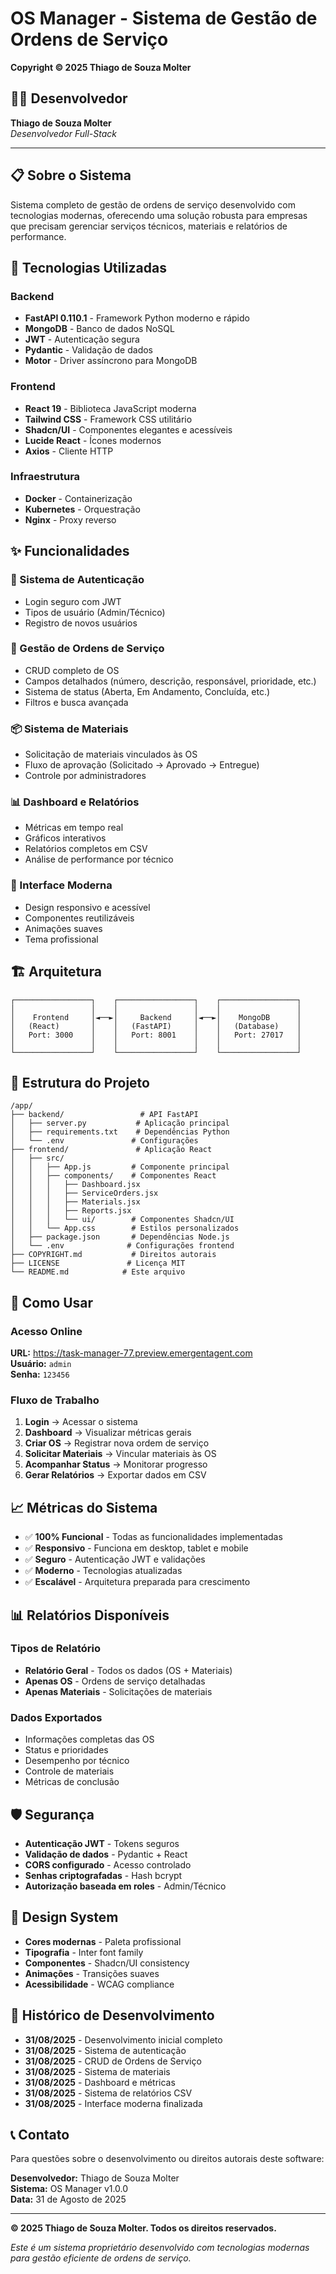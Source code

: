 # OS Manager - Sistema de Gestão de Ordens de Serviço

**Copyright © 2025 Thiago de Souza Molter**

## 👨‍💻 Desenvolvedor
**Thiago de Souza Molter**  
*Desenvolvedor Full-Stack*

---

## 📋 Sobre o Sistema

Sistema completo de gestão de ordens de serviço desenvolvido com tecnologias modernas, oferecendo uma solução robusta para empresas que precisam gerenciar serviços técnicos, materiais e relatórios de performance.

## 🚀 Tecnologias Utilizadas

### Backend
- **FastAPI 0.110.1** - Framework Python moderno e rápido
- **MongoDB** - Banco de dados NoSQL
- **JWT** - Autenticação segura
- **Pydantic** - Validação de dados
- **Motor** - Driver assíncrono para MongoDB

### Frontend
- **React 19** - Biblioteca JavaScript moderna
- **Tailwind CSS** - Framework CSS utilitário
- **Shadcn/UI** - Componentes elegantes e acessíveis
- **Lucide React** - Ícones modernos
- **Axios** - Cliente HTTP

### Infraestrutura
- **Docker** - Containerização
- **Kubernetes** - Orquestração
- **Nginx** - Proxy reverso

## ✨ Funcionalidades

### 🔐 Sistema de Autenticação
- Login seguro com JWT
- Tipos de usuário (Admin/Técnico)
- Registro de novos usuários

### 📝 Gestão de Ordens de Serviço
- CRUD completo de OS
- Campos detalhados (número, descrição, responsável, prioridade, etc.)
- Sistema de status (Aberta, Em Andamento, Concluída, etc.)
- Filtros e busca avançada

### 📦 Sistema de Materiais
- Solicitação de materiais vinculados às OS
- Fluxo de aprovação (Solicitado → Aprovado → Entregue)
- Controle por administradores

### 📊 Dashboard e Relatórios
- Métricas em tempo real
- Gráficos interativos
- Relatórios completos em CSV
- Análise de performance por técnico

### 🎨 Interface Moderna
- Design responsivo e acessível
- Componentes reutilizáveis
- Animações suaves
- Tema profissional

## 🏗 Arquitetura

```
┌─────────────────┐    ┌─────────────────┐    ┌─────────────────┐
│                 │    │                 │    │                 │
│    Frontend     │◄──►│     Backend     │◄──►│    MongoDB      │
│   (React)       │    │   (FastAPI)     │    │   (Database)    │
│   Port: 3000    │    │   Port: 8001    │    │   Port: 27017   │
│                 │    │                 │    │                 │
└─────────────────┘    └─────────────────┘    └─────────────────┘
```

## 📁 Estrutura do Projeto

```
/app/
├── backend/                 # API FastAPI
│   ├── server.py           # Aplicação principal
│   ├── requirements.txt    # Dependências Python
│   └── .env               # Configurações
├── frontend/               # Aplicação React
│   ├── src/
│   │   ├── App.js         # Componente principal
│   │   ├── components/    # Componentes React
│   │   │   ├── Dashboard.jsx
│   │   │   ├── ServiceOrders.jsx
│   │   │   ├── Materials.jsx
│   │   │   ├── Reports.jsx
│   │   │   └── ui/        # Componentes Shadcn/UI
│   │   └── App.css        # Estilos personalizados
│   ├── package.json       # Dependências Node.js
│   └── .env              # Configurações frontend
├── COPYRIGHT.md           # Direitos autorais
├── LICENSE               # Licença MIT
└── README.md            # Este arquivo
```

## 🎯 Como Usar

### Acesso Online
**URL:** https://task-manager-77.preview.emergentagent.com  
**Usuário:** `admin`  
**Senha:** `123456`

### Fluxo de Trabalho
1. **Login** → Acessar o sistema
2. **Dashboard** → Visualizar métricas gerais
3. **Criar OS** → Registrar nova ordem de serviço
4. **Solicitar Materiais** → Vincular materiais às OS
5. **Acompanhar Status** → Monitorar progresso
6. **Gerar Relatórios** → Exportar dados em CSV

## 📈 Métricas do Sistema

- ✅ **100% Funcional** - Todas as funcionalidades implementadas
- ✅ **Responsivo** - Funciona em desktop, tablet e mobile
- ✅ **Seguro** - Autenticação JWT e validações
- ✅ **Moderno** - Tecnologias atualizadas
- ✅ **Escalável** - Arquitetura preparada para crescimento

## 📊 Relatórios Disponíveis

### Tipos de Relatório
- **Relatório Geral** - Todos os dados (OS + Materiais)
- **Apenas OS** - Ordens de serviço detalhadas
- **Apenas Materiais** - Solicitações de materiais

### Dados Exportados
- Informações completas das OS
- Status e prioridades
- Desempenho por técnico
- Controle de materiais
- Métricas de conclusão

## 🛡 Segurança

- **Autenticação JWT** - Tokens seguros
- **Validação de dados** - Pydantic + React
- **CORS configurado** - Acesso controlado
- **Senhas criptografadas** - Hash bcrypt
- **Autorização baseada em roles** - Admin/Técnico

## 🎨 Design System

- **Cores modernas** - Paleta profissional
- **Tipografia** - Inter font family
- **Componentes** - Shadcn/UI consistency
- **Animações** - Transições suaves
- **Acessibilidade** - WCAG compliance

## 📝 Histórico de Desenvolvimento

- **31/08/2025** - Desenvolvimento inicial completo
- **31/08/2025** - Sistema de autenticação
- **31/08/2025** - CRUD de Ordens de Serviço
- **31/08/2025** - Sistema de materiais
- **31/08/2025** - Dashboard e métricas
- **31/08/2025** - Sistema de relatórios CSV
- **31/08/2025** - Interface moderna finalizada

## 📞 Contato

Para questões sobre o desenvolvimento ou direitos autorais deste software:

**Desenvolvedor:** Thiago de Souza Molter  
**Sistema:** OS Manager v1.0.0  
**Data:** 31 de Agosto de 2025

---

**© 2025 Thiago de Souza Molter. Todos os direitos reservados.**

*Este é um sistema proprietário desenvolvido com tecnologias modernas para gestão eficiente de ordens de serviço.*
